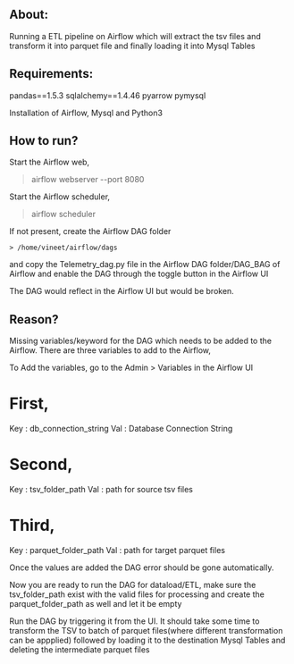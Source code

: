 ## About:

Running a ETL pipeline on Airflow which will extract the tsv files and transform it into parquet file and finally loading it into Mysql Tables
	
## Requirements:
	
pandas==1.5.3
sqlalchemy==1.4.46
pyarrow
pymysql

Installation of Airflow, Mysql and Python3

## How to run?

Start the Airflow web,

 > airflow webserver --port 8080
 
Start the Airflow scheduler,

 > airflow scheduler
 
 
If not present, create the Airflow DAG folder

	> /home/vineet/airflow/dags

and copy the Telemetry_dag.py file in the Airflow DAG folder/DAG_BAG of Airflow and enable the DAG through the toggle button in the Airflow UI 


The DAG would reflect in the Airflow UI but would be broken. 

## Reason?

Missing variables/keyword for the DAG which needs to be added to the Airflow. There are three variables to add to the Airflow, 


To Add the variables, go to the Admin > Variables in the Airflow UI

# First,

Key : db_connection_string
Val : Database Connection String

# Second,

Key : tsv_folder_path
Val : path for source tsv files

# Third,

Key : parquet_folder_path
Val : path for target parquet files

Once the values are added the DAG error should be gone automatically.

Now you are ready to run the DAG for dataload/ETL, make sure the tsv_folder_path exist with the valid files for processing and create the parquet_folder_path as well and let it be empty

Run the DAG by triggering it from the UI. It should take some time to transform the TSV to batch of parquet files(where different transformation can be appplied) followed by loading it to the destination Mysql Tables and deleting the intermediate parquet files
